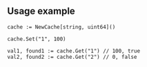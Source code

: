 
## Usage example

```
cache := NewCache[string, uint64]()

cache.Set("1", 100)

val1, found1 := cache.Get("1") // 100, true
val2, found2 := cache.Get("2") // 0, false
```